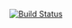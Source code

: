 [![Build Status](https://drone.krizic.net/api/badges/dkrizic/goplayground/status.svg)](https://drone.krizic.net/dkrizic/goplayground)


